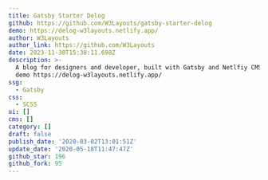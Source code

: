 ```yaml
---
title: Gatsby Starter Delog
github: https://github.com/W3Layouts/gatsby-starter-delog
demo: https://delog-w3layouts.netlify.app/
author: W3Layouts
author_link: https://github.com/W3Layouts
date: 2023-11-30T15:38:11.698Z
description: >-
  A blog for designers and developer, built with Gatsby and Netlfiy CMS. Live
  demo https://delog-w3layouts.netlify.app/
ssg:
  - Gatsby
css:
  - SCSS
ui: []
cms: []
category: []
draft: false
publish_date: '2020-03-02T13:01:51Z'
update_date: '2020-05-18T11:47:47Z'
github_star: 196
github_fork: 95
---
```

